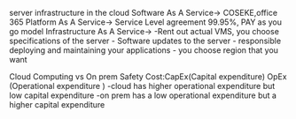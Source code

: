 server infrastructure in the cloud
Software As A Service-> COSEKE,office 365
Platform As A Service-> Service Level agreement 99.95%, PAY as you go model
Infrastructure As A Service-> 
	-Rent out actual VMS, you choose specifications of the server
	- Software updates to the server
	- responsible deploying and maintaining your applications
	- you choose region that you want

Cloud Computing vs On prem
Safety
Cost:CapEx(Capital expenditure) OpEx (Operational expenditure )
	-cloud has higher operational expenditure but low capital expenditure
	-on prem has a low operational expenditure but a higher capital expenditure
